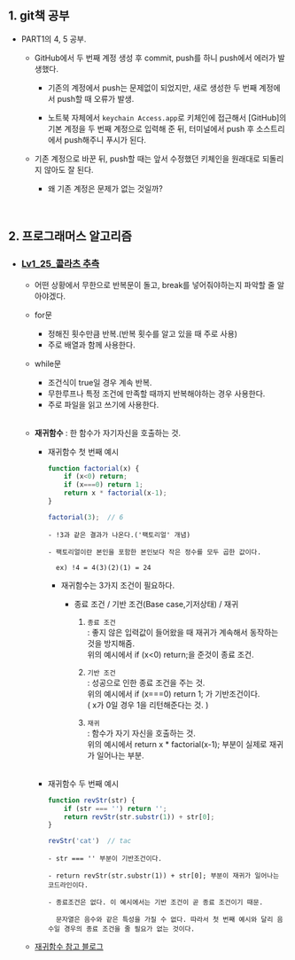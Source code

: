 ## 1. git책 공부

- PART1의 4, 5 공부.

  - GitHub에서 두 번째 계정 생성 후 commit, push를 하니 push에서 에러가 발생했다. 
  
    - 기존의 계정에서 push는 문제없이 되었지만, 새로 생성한 두 번째 계정에서 push할 때 오류가 발생.
    
    - 노트북 자체에서 ```keychain Access.app```로 키체인에 접근해서 [GitHub]의 기본 계정을 두 번째 계정으로 입력해 준 뒤, 터미널에서 push 후 소스트리에서 push해주니 푸시가 된다.
  
  - 기존 계정으로 바꾼 뒤, push할 때는 앞서 수정했던 키체인을 원래대로 되돌리지 않아도 잘 된다.
    - 왜 기존 계정은 문제가 없는 것일까?
    
<br/>

## 2. 프로그래머스 알고리즘
- ### [Lv1_25_콜라츠 추측](https://github.com/EunJaePark/algorithm/blob/master/Lv1_25_%EC%BD%9C%EB%9D%BC%EC%B8%A0%20%EC%B6%94%EC%B8%A1.html)

  - 어떤 상황에서 무한으로 반복문이 돌고, break를 넣어줘야하는지 파악할 줄 알아야겠다.
  - for문 
    - 정해진 횟수만큼 반복.(반복 횟수를 알고 있을 때 주로 사용)
    - 주로 배열과 함께 사용한다.

  - while문
    - 조건식이 true일 경우 계속 반복.
    - 무한루프나 특정 조건에 만족할 때까지 반복해야하는 경우 사용한다.
    - 주로 파일을 읽고 쓰기에 사용한다.
  
  <br/>
  
  - **재귀함수** : 한 함수가 자기자신을 호출하는 것.
        
      - 재귀함수  첫 번째 예시
        ```javascript
        function factorial(x) {
            if (x<0) return;
            if (x===0) return 1;
            return x * factorial(x-1);
        }
        
        factorial(3);  // 6    
        ```
        ```
        - !3과 같은 결과가 나온다.('팩토리얼' 개념)
        
        - 팩토리얼이란 본인을 포함한 본인보다 작은 정수를 모두 곱한 값이다.  
        
          ex) !4 = 4(3)(2)(1) = 24
        ```


        - 재귀함수는 3가지 조건이 필요하다.
          - 종료 조건 / 기반 조건(Base case,기저상태) / 재귀

            1. ```종료 조건```    
                : 좋지 않은 입력값이 들어왔을 때 재귀가 계속해서 동작하는 것을 방지해줌.  
                   위의 예시에서 if (x<0) return;을 준것이 종료 조건.
                 
            2. ```기반 조건```   
               : 성공으로 인한 종료 조건을 주는 것.  
                 위의 예시에서  if (x===0) return 1; 가 기반조건이다.   
                 ( x가 0일 경우 1을 리턴해준다는 것. ) 
                         
            3. ```재귀```    
               : 함수가 자기 자신을 호출하는 것.   
                 위의 예시에서  return x * factorial(x-1); 부분이 실제로 재귀가 일어나는 부분.   

    <br/>

       - 재귀함수 두 번째 예시    
          ```javascript
          function revStr(str) {
              if (str === '') return '';
              return revStr(str.substr(1)) + str[0];
          }
          
          revStr('cat')  // tac
          ```
          ```
          - str === '' 부분이 기반조건이다.
          
          - return revStr(str.substr(1)) + str[0]; 부분이 재귀가 일어나는 코드라인이다.
          
          - 종료조건은 없다. 이 예시에서는 기반 조건이 곧 종료 조건이기 때문.   
          
            문자열은 음수와 같은 특성을 가질 수 없다. 따라서 첫 번째 예시와 달리 음수일 경우의 종료 조건을 줄 필요가 없는 것이다.
          ```
   - [재귀함수 참고 블로그](https://velog.io/@jakeseo_me/%EC%9E%90%EB%B0%94%EC%8A%A4%ED%81%AC%EB%A6%BD%ED%8A%B8-%EA%B0%9C%EB%B0%9C%EC%9E%90%EB%9D%BC%EB%A9%B4-%EC%95%8C%EC%95%84%EC%95%BC-%ED%95%A0-33%EA%B0%80%EC%A7%80-%EA%B0%9C%EB%85%90-23-%EC%9E%90%EB%B0%94%EC%8A%A4%ED%81%AC%EB%A6%BD%ED%8A%B8-%EC%9E%90%EB%B0%94%EC%8A%A4%ED%81%AC%EB%A6%BD%ED%8A%B8-%EC%9E%AC%EA%B7%80Recursion-%EC%9D%B4%ED%95%B4%ED%95%98%EA%B8%B0)

